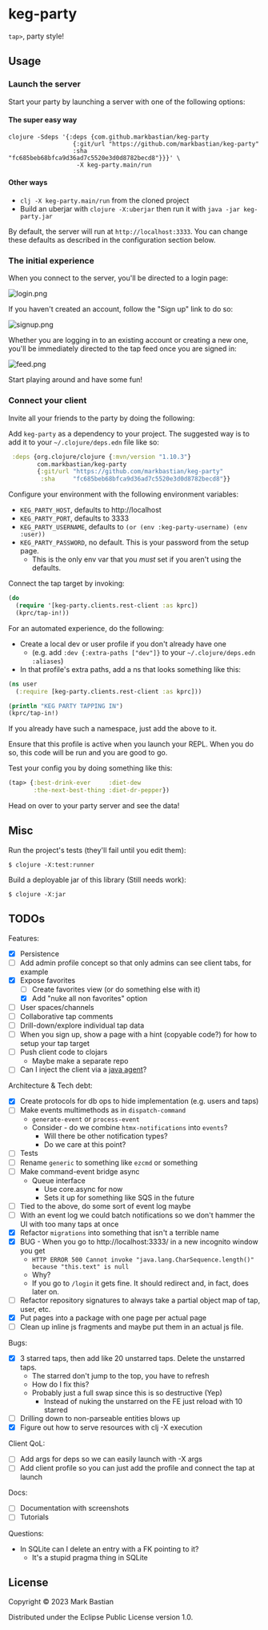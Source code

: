 # keg-party

`tap>`, party style!

## Usage

### Launch the server

Start your party by launching a server with one of the following options:

#### The super easy way
```shell
clojure -Sdeps '{:deps {com.github.markbastian/keg-party
                  {:git/url "https://github.com/markbastian/keg-party"
                  :sha     "fc685beb68bfca9d36ad7c5520e3d0d8782becd8"}}}' \
                   -X keg-party.main/run
```

#### Other ways

- `clj -X keg-party.main/run` from the cloned project
- Build an uberjar with `clojure -X:uberjar` then run it with `java -jar keg-party.jar`

By default, the server will run at `http://localhost:3333`. You can change these defaults as described in the
configuration section below.

### The initial experience

When you connect to the server, you'll be directed to a login page:

![login.png](doc/login.png)

If you haven't created an account, follow the "Sign up" link to do so:

![signup.png](doc/signup.png)

Whether you are logging in to an existing account or creating a new one, you'll be immediately directed to the tap feed once you are signed in:

![feed.png](doc/feed.png)

Start playing around and have some fun!

### Connect your client

Invite all your friends to the party by doing the following:

Add `keg-party` as a dependency to your project. The suggested way is to add it to your `~/.clojure/deps.edn` file
  like so:

```clojure
 :deps {org.clojure/clojure {:mvn/version "1.10.3"}
        com.markbastian/keg-party
        {:git/url "https://github.com/markbastian/keg-party"
         :sha     "fc685beb68bfca9d36ad7c5520e3d0d8782becd8"}}
```

Configure your environment with the following environment variables:
- `KEG_PARTY_HOST`, defaults to http://localhost
- `KEG_PARTY_PORT`, defaults to 3333
- `KEG_PARTY_USERNAME`, defaults to `(or (env :keg-party-username) (env :user))`
- `KEG_PARTY_PASSWORD`, no default. This is your password from the setup page.
  - This is the only env var that you _must_ set if you aren't using the defaults.

Connect the tap target by invoking:
```clojure
(do
  (require '[keg-party.clients.rest-client :as kprc])
  (kprc/tap-in!))
```

For an automated experience, do the following:
- Create a local dev or user profile if you don't already have one
  - (e.g. add `:dev {:extra-paths ["dev"]}` to your `~/.clojure/deps.edn` `:aliases`)
- In that profile's extra paths, add a ns that looks something like this:

```clojure
(ns user
  (:require [keg-party.clients.rest-client :as kprc]))

(println "KEG PARTY TAPPING IN")
(kprc/tap-in!)
```

If you already have such a namespace, just add the above to it.

Ensure that this profile is active when you launch your REPL. When you do so, this code will be run and you are good to go.

Test your config you by doing something like this:

```clojure
(tap> {:best-drink-ever     :diet-dew
       :the-next-best-thing :diet-dr-pepper})
```

Head on over to your party server and see the data!

## Misc

Run the project's tests (they'll fail until you edit them):

    $ clojure -X:test:runner

Build a deployable jar of this library (Still needs work):

    $ clojure -X:jar

## TODOs

Features:
- [X] Persistence
- [ ] Add admin profile concept so that only admins can see client tabs, for example
- [X] Expose favorites
  - [ ] Create favorites view (or do something else with it)
  - [X] Add "nuke all non favorites" option
- [ ] User spaces/channels
- [ ] Collaborative tap comments
- [ ] Drill-down/explore individual tap data
- [ ] When you sign up, show a page with a hint (copyable code?) for how to setup your tap target
- [ ] Push client code to clojars
  - Maybe make a separate repo
- [ ] Can I inject the client via a [java agent](https://dgopstein.github.io/articles/clojure-javaagent/)?

Architecture & Tech debt:
- [X] Create protocols for db ops to hide implementation (e.g. users and taps)
- [ ] Make events multimethods as in `dispatch-command`
  - `generate-event` or `process-event`
  - Consider - do we combine `htmx-notifications` into `events`?
    - Will there be other notification types?
    - Do we care at this point?
- [ ] Tests
- [ ] Rename `generic` to something like `ezcmd` or something
- [ ] Make command-event bridge async
  - Queue interface
    - Use core.async for now
    - Sets it up for something like SQS in the future
- [ ] Tied to the above, do some sort of event log maybe
- [ ] With an event log we could batch notifications so we don't hammer the UI with too many taps at once
- [X] Refactor `migrations` into something that isn't a terrible name
- [X] BUG - When you go to http://localhost:3333/ in a new incognito window you get
  - `HTTP ERROR 500 Cannot invoke "java.lang.CharSequence.length()" because "this.text" is null`
  - Why?
  - If you go to `/login` it gets fine. It should redirect and, in fact, does later on.
- [ ] Refactor repository signatures to always take a partial object map of tap, user, etc.
- [X] Put pages into a package with one page per actual page
- [ ] Clean up inline js fragments and maybe put them in an actual js file.

Bugs:
- [X] 3 starred taps, then add like 20 unstarred taps. Delete the unstarred taps.
  - The starred don't jump to the top, you have to refresh
  - How do I fix this?
  - Probably just a full swap since this is so destructive (Yep)
    - Instead of nuking the unstarred on the FE just reload with 10 starred
- [ ] Drilling down to non-parseable entities blows up
- [X] Figure out how to serve resources with clj -X execution

Client QoL:
- [ ] Add args for deps so we can easily launch with -X args
- [ ] Add client profile so you can just add the profile and connect the tap at launch

Docs:
- [ ] Documentation with screenshots
- [ ] Tutorials

Questions:
- In SQLite can I delete an entry with a FK pointing to it?
  - It's a stupid pragma thing in SQLite

## License

Copyright © 2023 Mark Bastian

Distributed under the Eclipse Public License version 1.0.
